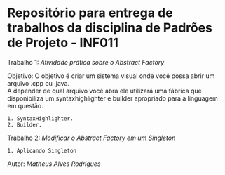 # Repositório para entrega de trabalhos da disciplina de Padrões de Projeto - INF011  

Trabalho 1: *Atividade prática sobre o Abstract Factory*

Objetivo:  O objetivo é criar um sistema visual onde você possa abrir um arquivo .cpp ou .java.  
            A depender de qual arquivo você abra ele utilizará uma fábrica que disponibiliza um  syntaxhighlighter e builder apropriado para a linguagem em questão.  

    1. SyntaxHighlighter.
    2. Builder.

Trabalho 2: *Modificar o Abstract Factory em um Singleton*

    1. Aplicando Singleton

Autor: *Matheus Alves Rodrigues*

